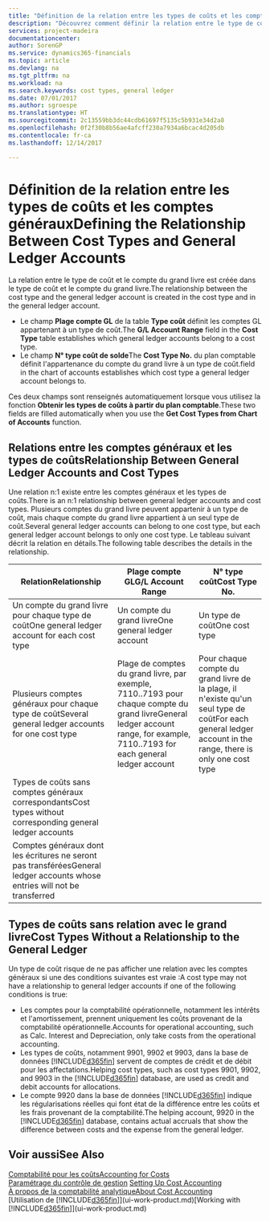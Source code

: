```yaml
---
title: "Définition de la relation entre les types de coûts et les comptes du grand livre | Microsoft Docs"
description: "Découvrez comment définir la relation entre le type de coût et le compte GL."
services: project-madeira
documentationcenter: 
author: SorenGP
ms.service: dynamics365-financials
ms.topic: article
ms.devlang: na
ms.tgt_pltfrm: na
ms.workload: na
ms.search.keywords: cost types, general ledger
ms.date: 07/01/2017
ms.author: sgroespe
ms.translationtype: HT
ms.sourcegitcommit: 2c13559bb3dc44cdb61697f5135c5b931e34d2a8
ms.openlocfilehash: 0f2f30b8b56ae4afcff230a7934a6bcac4d205db
ms.contentlocale: fr-ca
ms.lasthandoff: 12/14/2017

---
```

# <a name="defining-the-relationship-between-cost-types-and-general-ledger-accounts"></a><span data-ttu-id="4a7b3-103">Définition de la relation entre les types de coûts et les comptes généraux</span><span class="sxs-lookup"><span data-stu-id="4a7b3-103">Defining the Relationship Between Cost Types and General Ledger Accounts</span></span>
<span data-ttu-id="4a7b3-104">La relation entre le type de coût et le compte du grand livre est créée dans le type de coût et le compte du grand livre.</span><span class="sxs-lookup"><span data-stu-id="4a7b3-104">The relationship between the cost type and the general ledger account is created in the cost type and in the general ledger account.</span></span>  

* <span data-ttu-id="4a7b3-105">Le champ **Plage compte GL** de la table **Type coût** définit les comptes GL appartenant à un type de coût.</span><span class="sxs-lookup"><span data-stu-id="4a7b3-105">The **G/L Account Range** field in the **Cost Type** table establishes which general ledger accounts belong to a cost type.</span></span>  
* <span data-ttu-id="4a7b3-106">Le champ **N° type coût de solde**</span><span class="sxs-lookup"><span data-stu-id="4a7b3-106">The **Cost Type No.**</span></span> <span data-ttu-id="4a7b3-107">du plan comptable définit l'appartenance du compte du grand livre à un type de coût.</span><span class="sxs-lookup"><span data-stu-id="4a7b3-107">field in the chart of accounts establishes which cost type a general ledger account belongs to.</span></span>  

<span data-ttu-id="4a7b3-108">Ces deux champs sont renseignés automatiquement lorsque vous utilisez la fonction **Obtenir les types de coûts à partir du plan comptable**.</span><span class="sxs-lookup"><span data-stu-id="4a7b3-108">These two fields are filled automatically when you use the **Get Cost Types from Chart of Accounts** function.</span></span>  

## <a name="relationship-between-general-ledger-accounts-and-cost-types"></a><span data-ttu-id="4a7b3-109">Relations entre les comptes généraux et les types de coûts</span><span class="sxs-lookup"><span data-stu-id="4a7b3-109">Relationship Between General Ledger Accounts and Cost Types</span></span>  
<span data-ttu-id="4a7b3-110">Une relation n:1 existe entre les comptes généraux et les types de coûts.</span><span class="sxs-lookup"><span data-stu-id="4a7b3-110">There is an n:1 relationship between general ledger accounts and cost types.</span></span> <span data-ttu-id="4a7b3-111">Plusieurs comptes du grand livre peuvent appartenir à un type de coût, mais chaque compte du grand livre appartient à un seul type de coût.</span><span class="sxs-lookup"><span data-stu-id="4a7b3-111">Several general ledger accounts can belong to one cost type, but each general ledger account belongs to only one cost type.</span></span> <span data-ttu-id="4a7b3-112">Le tableau suivant décrit la relation en détails.</span><span class="sxs-lookup"><span data-stu-id="4a7b3-112">The following table describes the details in the relationship.</span></span>  

|<span data-ttu-id="4a7b3-113">Relation</span><span class="sxs-lookup"><span data-stu-id="4a7b3-113">Relationship</span></span>|<span data-ttu-id="4a7b3-114">**Plage compte GL**</span><span class="sxs-lookup"><span data-stu-id="4a7b3-114">**G/L Account Range**</span></span>|<span data-ttu-id="4a7b3-115">**N° type coût**</span><span class="sxs-lookup"><span data-stu-id="4a7b3-115">**Cost Type No.**</span></span>|  
|------------------|------------------------------------------------|-------------------------------------------|  
|<span data-ttu-id="4a7b3-116">Un compte du grand livre pour chaque type de coût</span><span class="sxs-lookup"><span data-stu-id="4a7b3-116">One general ledger account for each cost type</span></span>|<span data-ttu-id="4a7b3-117">Un compte du grand livre</span><span class="sxs-lookup"><span data-stu-id="4a7b3-117">One general ledger account</span></span>|<span data-ttu-id="4a7b3-118">Un type de coût</span><span class="sxs-lookup"><span data-stu-id="4a7b3-118">One cost type</span></span>|  
|<span data-ttu-id="4a7b3-119">Plusieurs comptes généraux pour chaque type de coût</span><span class="sxs-lookup"><span data-stu-id="4a7b3-119">Several general ledger accounts for one cost type</span></span>|<span data-ttu-id="4a7b3-120">Plage de comptes du grand livre, par exemple, 7110..7193 pour chaque compte du grand livre</span><span class="sxs-lookup"><span data-stu-id="4a7b3-120">General ledger account range, for example, 7110..7193 for each general ledger account</span></span>|<span data-ttu-id="4a7b3-121">Pour chaque compte du grand livre de la plage, il n'existe qu'un seul type de coût</span><span class="sxs-lookup"><span data-stu-id="4a7b3-121">For each general ledger account in the range, there is only one cost type</span></span>|  
|<span data-ttu-id="4a7b3-122">Types de coûts sans comptes généraux correspondants</span><span class="sxs-lookup"><span data-stu-id="4a7b3-122">Cost types without corresponding general ledger accounts</span></span>|<Empty>||  
|<span data-ttu-id="4a7b3-123">Comptes généraux dont les écritures ne seront pas transférées</span><span class="sxs-lookup"><span data-stu-id="4a7b3-123">General ledger accounts whose entries will not be transferred</span></span>||<Empty>|  

## <a name="cost-types-without-a-relationship-to-the-general-ledger"></a><span data-ttu-id="4a7b3-124">Types de coûts sans relation avec le grand livre</span><span class="sxs-lookup"><span data-stu-id="4a7b3-124">Cost Types Without a Relationship to the General Ledger</span></span>  
<span data-ttu-id="4a7b3-125">Un type de coût risque de ne pas afficher une relation avec les comptes généraux si une des conditions suivantes est vraie :</span><span class="sxs-lookup"><span data-stu-id="4a7b3-125">A cost type may not have a relationship to general ledger accounts if one of the following conditions is true:</span></span>  

* <span data-ttu-id="4a7b3-126">Les comptes pour la comptabilité opérationnelle, notamment les intérêts et l'amortissement, prennent uniquement les coûts provenant de la comptabilité opérationnelle.</span><span class="sxs-lookup"><span data-stu-id="4a7b3-126">Accounts for operational accounting, such as Calc. Interest and Depreciation, only take costs from the operational accounting.</span></span>  
* <span data-ttu-id="4a7b3-127">Les types de coûts, notamment 9901, 9902 et 9903, dans la base de données [!INCLUDE[d365fin](includes/d365fin_md.md)] servent de comptes de crédit et de débit pour les affectations.</span><span class="sxs-lookup"><span data-stu-id="4a7b3-127">Helping cost types, such as cost types 9901, 9902, and 9903 in the [!INCLUDE[d365fin](includes/d365fin_md.md)] database, are used as credit and debit accounts for allocations.</span></span>  
* <span data-ttu-id="4a7b3-128">Le compte 9920 dans la base de données [!INCLUDE[d365fin](includes/d365fin_md.md)] indique les régularisations réelles qui font état de la différence entre les coûts et les frais provenant de la comptabilité.</span><span class="sxs-lookup"><span data-stu-id="4a7b3-128">The helping account, 9920 in the [!INCLUDE[d365fin](includes/d365fin_md.md)] database, contains actual accruals that show the difference between costs and the expense from the general ledger.</span></span>  

## <a name="see-also"></a><span data-ttu-id="4a7b3-129">Voir aussi</span><span class="sxs-lookup"><span data-stu-id="4a7b3-129">See Also</span></span>  
[<span data-ttu-id="4a7b3-130">Comptabilité pour les coûts</span><span class="sxs-lookup"><span data-stu-id="4a7b3-130">Accounting for Costs</span></span>](finance-manage-cost-accounting.md)  
<span data-ttu-id="4a7b3-131">[Paramétrage du contrôle de gestion](finance-set-up-cost-accounting.md) </span><span class="sxs-lookup"><span data-stu-id="4a7b3-131">[Setting Up Cost Accounting](finance-set-up-cost-accounting.md) </span></span>  
[<span data-ttu-id="4a7b3-132">À propos de la comptabilité analytique</span><span class="sxs-lookup"><span data-stu-id="4a7b3-132">About Cost Accounting</span></span>](finance-about-cost-accounting.md)  
<span data-ttu-id="4a7b3-133">[Utilisation de [!INCLUDE[d365fin](includes/d365fin_md.md)]](ui-work-product.md)</span><span class="sxs-lookup"><span data-stu-id="4a7b3-133">[Working with [!INCLUDE[d365fin](includes/d365fin_md.md)]](ui-work-product.md)</span></span>


